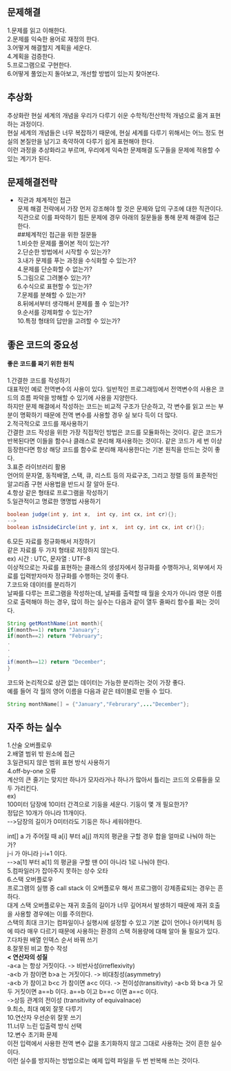 ## 문제해결
1.문제를 읽고 이해한다.  
2.문제를 익숙한 용어로 재정의 한다.  
3.어떻게 해결할지 계획을 세운다.  
4.계획을 검증한다.  
5.프로그램으로 구현한다.  
6.어떻게 풀었는지 돌아보고, 개선할 방법이 있는지 찾아본다.  
## 추상화
추상화란 현실 세계의 개념을 우리가 다루기 쉬운 수학적/전산학적 개념으로 옮겨 표현하는 과정이다.  
현실 세계의 개념들은 너무 복잡하기 때문에, 현실 세계를 다루기 위해서는 어느 정도 현실의 본질만을 남기고
축약하여 다루기 쉽게 표현해야 한다.  
이런 과정을 추상화라고 부르며, 우리에게 익숙한 문제해결 도구들을 문제에 적용할 수 있는 계기가 된다. 
## 문제해결전략
- 직관과 체계적인 접근  
문제 해결 전략에서 가장 먼저 강조해야 할 것은 문제와 답의 구조에 대한 직관이다.  
직관으로 이를 파악하기 힘든 문제에 경우 아래의 질문들을 통해 문제 해결에 접근한다.  
##체계적인 접근을 위한 질문들  
1.비슷한 문제를 풀어본 적이 있는가?  
2.단순한 방법에서 시작할 수 있는가?  
3.내가 문제를 푸는 과정을 수식화할 수 있는가?  
4.문제를 단순화할 수 없는가?  
5.그림으로 그려볼수 있는가?  
6.수식으로 표현할 수 있는가?  
7.문제를 분해할 수 있는가?  
8.뒤에서부터 생각해서 문제를 풀 수 있는가?  
9.순서를 강제화할 수 있는가?  
10.특정 형태의 답만을 고려할 수 있는가?
## 좋은 코드의 중요성
#### 좋은 코드를 짜기 위한 원칙  
1.간결한 코드를 작성하기  
대표적인 예로 전역변수의 사용이 있다. 일반적인 프로그래밍에서 전역변수의 사용은 
코드의 흐름 파악을 방해할 수 있기에 사용을 지양한다.  
하지만 문제 해결에서 작성하는 코드는 비교적 구조가 단순하고, 각 변수를 읽고 쓰는
부분이 명확하기 때문에 전역 변수를 사용할 경우 실 보다 득이 더 많다.   
2.적극적으로 코드를 재사용하기  
간결한 코드 작성을 위한 가장 직접적인 방법은 코드를 모듈화하는 것이다. 같은 코드가
반복된다면 이들을 함수나 클래스로 분리해 재사용하는 것이다. 같은 코드가 세 번 이상
등장한다면 항상 해당 코드를 함수로 분리해 재사용한다는 기본 원칙을 만드는 것이 좋다.  
3.표준 라이브러리 활용  
언어의 문자열, 동적배열, 스택, 큐, 리스트 등의 자료구조, 그리고 정렬 등의 표준적인
알고리즘 구현 사용법을 반드시 잘 알아 둔다.  
4.항상 같은 형태로 프로그램을 작성하기  
5.일관적이고 명료한 명명법 사용하기  
```java
boolean judge(int y, int x,  int cy, int cx, int cr){};
-->
boolean isInsideCircle(int y, int x,  int cy, int cx, int cr){};
```
6.모든 자료를 정규화해서 저장하기  
같은 자료를 두 가지 형태로 저장하지 않는다.  
ex) 시간 : UTC, 문자열 : UTF-8  
이상적으로는 자료를 표현하는 클래스의 생성자에서 정규화를 수행하거나,
외부에서 자료를 입력받자마자 정규화를 수행하는 것이 좋다.  
7.코드와 데이터를 분리하기  
날짜를 다루는 프로그램을 작성하는데, 날짜를 출력할 때 월을 숫자가 아니라 영문
이름으로 출력해야 하는 경우, 많이 하는 실수는 다음과 같이 열두 줄짜리 함수를 짜는 것이다.  
```java
String getMonthName(int month){
if(month==1) return "January";
if(month==2) return "February";
.
.
.
if(month==12) return "December";
}

```
코드와 논리적으로 상관 없는 데이터는 가능한 분리하는 것이 가장 좋다.  
예를 들어 각 월의 영어 이름을 다음과 같은 테이블로 만들 수 있다.  
```java
String monthName[] = {"January","Februrary",..."December"};
```
## 자주 하는 실수
1.산술 오버플로우  
2.배열 범위 밖 원소에 접근  
3.일관되지 않은 범위 표현 방식 사용하기  
4.off-by-one 오류  
계산의 큰 줄기는 맞지만 하나가 모자라거나 하나가 많아서 틀리는 코드의 오류들을
모두 가리킨다.  
ex)  
100미터 담장에 10미터 간격으로 기둥을 세운다. 기둥이 몇 개 필요한가?  
정답은 10개가 아니라 11개이다.  
  -->담장의 길이가 0미터라도 기둥은 하나 세워야한다.
  
int[] a 가 주어질 때 a[i] 부터 a[j] 까지의 평균을 구할 경우 합을 얼마로 나눠야 하는가?  
j-i 가 아니라 j-i+1 이다.  
-->a[1] 부터 a[1] 의 평균을 구할 땐 0이 아니라 1로 나눠야 한다.  
5.컴파일러가 잡아주지 못하는 상수 오타  
6.스택 오버플로우  
프로그램의 실행 중 call stack 이 오버플로우 해서 프로그램이 강제종료되는 경우는
흔하다.  
대게 스택 오버플로우는 재귀 호출의 길이가 너무 깊어져서 발생하기 때문에 재귀 호출을
사용할 경우에는 이를 주의한다.  
스택의 최대 크기는 컴파일이나 실행시에 설정할 수 있고 기본 값이 언어나 아키텍처 등에 
따라 매우 다르기 때문에 사용하는 환경의 스택 허용량에 대해 알아 둘 필요가 있다.  
7.다차원 배열 인덱스 순서 바꿔 쓰기  
8.잘못된 비교 함수 작성  
__< 연산자의 성질__  
-a<a 는 항상 거짓이다. -> 비반사성(irreflexivity)  
-a<b 가 참이면 b>a 는 거짓이다. -> 비대칭성(asymmetry)  
-a<b 가 참이고 b<c 가 참이면 a<c 이다. -> 전이성(transitivity)
-a<b 와 b<a 가 모두 거짓이면 a==b 이다. a==b 이고 b==c 이면 a==c 이다.  
->상등 관계의 전이성
(transitivity of equivalnace)  
9.최소, 최대 예외 잘못 다루기  
10.연산자 우선순위 잘못 쓰기  
11.너무 느린 입출력 방식 선택  
12.변수 초기화 문제  
이전 입력에서 사용한 전역 변수 값을 초기화하지 않고 그대로 사용하는 것이 흔한 실수이다.  
이런 실수를 방지하는 방법으로는 예제 입력 파일을 두 번 반복해 쓰는 것이다.  

